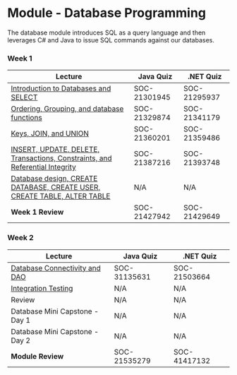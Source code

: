 # Module - Database Programming

The database module introduces SQL as a query language and then leverages C# and Java to issue SQL commands against our databases.

### Week 1
| Lecture | Java Quiz | .NET Quiz |
| ------- | --------- | --------- | 
| [Introduction to Databases and SELECT](01_Introduction_to_Databases/lecture-notes/intro-to-databases-and-select-lecture.md) | SOC-21301945 | SOC-21295937 |
| [Ordering, Grouping, and database functions](02_Aggregate_Functions_and_GROUP_BY/lecture-notes/ordering-grouping-database-functions.md) | SOC-21329874 | SOC-21341179 |
| [Keys, JOIN, and UNION](03_Joins/lecture-notes/keys-join-union.md) | SOC-21360201 | SOC-21359486 |
| [INSERT, UPDATE, DELETE, Transactions, Constraints, and Referential Integrity](04_INSERT_UPDATE_and_DELETE/lecture-notes/insert-update-delete-transactions-constraints.md) | SOC-21387216 | SOC-21393748 |
| [Database design, CREATE DATABASE, CREATE USER, CREATE TABLE, ALTER TABLE](05_Database_Design/lecture-notes/database-design.md) | N/A | N/A |
| **Week 1 Review** | SOC-21427942 | SOC-21429649 |


### Week 2
| Lecture | Java Quiz | .NET Quiz |
| ------- | --------- | --------- | 
| [Database Connectivity and DAO](06_Database_Connectivity_DAO/lecture-notes/database-connectivity.md) | SOC-31135631 | SOC-21503664 |
| [Integration Testing](07_Integration_Testing/lecture-notes/integration-testing.md) | N/A | N/A |
| Review | N/A | N/A |
| Database Mini Capstone - Day 1 | N/A | N/A |
| Database Mini Capstone - Day 2 | N/A | N/A |
| **Module Review** | SOC-21535279 | SOC-41417132 |
